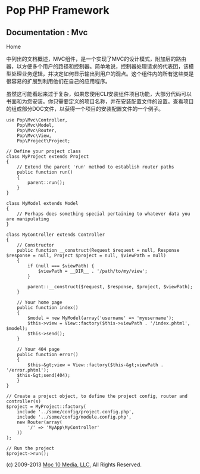 Pop PHP Framework
=================

Documentation : Mvc
-------------------

Home

中列出的文档概述，MVC组件，是一个实现了MVC的设计模式，附加层的路由器，以方便多个用户的路径和控制器。简单地说，控制器处理请求的代表团，该模型处理业务逻辑，并决定如何显示输出到用户的观点。这个组件内的所有这些类是很容易的扩展到利用他们在自己的应用程序。

虽然这可能看起来过于复杂，如果您使用CLI安装组件项目功能，大部分代码可以书面和为您安装。你只需要定义的项目名称，并在安装配置文件的设置。查看项目的组成部分DOC文件，以获得一个项目的安装配置文件的一个例子。

    use Pop\Mvc\Controller,
        Pop\Mvc\Model,
        Pop\Mvc\Router,
        Pop\Mvc\View,
        Pop\Project\Project;

    // Define your project class
    class MyProject extends Project
    {
        // Extend the parent 'run' method to establish router paths
        public function run()
        {
            parent::run();
        }
    }

    class MyModel extends Model
    {
        // Perhaps does something special pertaining to whatever data you are manipulating
    }

    class MyController extends Controller
    {
        // Constructor
        public function __construct(Request $request = null, Response $response = null, Project $project = null, $viewPath = null)
        {
            if (null === $viewPath) {
                $viewPath = __DIR__ . '/path/to/my/view';
            }

            parent::__construct($request, $response, $project, $viewPath);
        }

        // Your home page
        public function index()
        {
            $model = new MyModel(array('username' => 'myusername');
            $this->view = View::factory($this->viewPath . '/index.phtml', $model);
            $this->send();
        }

        // Your 404 page
        public function error()
        {
            $this-&gt;view = View::factory($this-&gt;viewPath . '/error.phtml');
        $this-&gt;send(404);
        }
    }

    // Create a project object, to define the project config, router and controller(s)
    $project = MyProject::factory(
        include '../some/config/project.config.php',
        include '../some/config/module.config.php',
        new Router(array(
            '/' => 'MyApp\MyController'
        ))
    );

    // Run the project
    $project->run();

\(c) 2009-2013 [Moc 10 Media, LLC.](http://www.moc10media.com) All
Rights Reserved.
